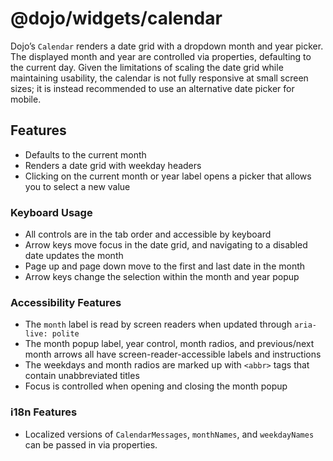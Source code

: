 <span class="citation" data-cites="dojo/widgets/calendar"><span class="citation" data-cites="dojo/widgets/calendar"><span class="citation" data-cites="dojo/widgets/calendar">@dojo/widgets/calendar</span></span></span>
=========================================================================================================================================================================================================================

Dojo’s `Calendar` renders a date grid with a dropdown month and year picker. The displayed month and year are controlled via properties, defaulting to the current day. Given the limitations of scaling the date grid while maintaining usability, the calendar is not fully responsive at small screen sizes; it is instead recommended to use an alternative date picker for mobile.

Features
--------

-   Defaults to the current month
-   Renders a date grid with weekday headers
-   Clicking on the current month or year label opens a picker that allows you to select a new value

### Keyboard Usage

-   All controls are in the tab order and accessible by keyboard
-   Arrow keys move focus in the date grid, and navigating to a disabled date updates the month
-   Page up and page down move to the first and last date in the month
-   Arrow keys change the selection within the month and year popup

### Accessibility Features

-   The `month` label is read by screen readers when updated through `aria-live: polite`
-   The month popup label, year control, month radios, and previous/next month arrows all have screen-reader-accessible labels and instructions
-   The weekdays and month radios are marked up with `<abbr>` tags that contain unabbreviated titles
-   Focus is controlled when opening and closing the month popup

### i18n Features

-   Localized versions of `CalendarMessages`, `monthNames`, and `weekdayNames` can be passed in via properties.
